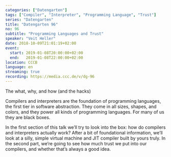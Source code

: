 ```yaml
---
categories: ["Datengarten"]
tags: ["Compiler", "Interpreter", "Programming Language", "Trust"]
series: "Datengarten"
title: "Datengarten 96"
no: 96
subtitle: "Programming Languages and Trust"
speaker: "Veit Heller"
date: 2018-10-09T21:01:19+02:00
event:
  start: 2019-01-08T20:00:00+02:00
  end:   2019-01-08T22:00:00+02:00
location: CCCB
language: en 
streaming: true
recording: https://media.ccc.de/v/dg-96
---
```


The what, why, and how (and the hacks)

Compilers and interpreters are the foundation of programming languages, the first tier in software abstraction. They come in all sizes, shapes, and colors, and they power all kinds of programming languages. For many of us they are black boxes.

In the first section of this talk we’ll try to look into the box: how do compilers and interpreters actually work? After a bit of foundational information, we’ll look at a silly, simple virtual machine and JIT compiler built by yours truly. In the second part, we’re going to see how much trust we put into our compilers, and whether that’s always a good idea.

